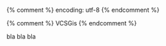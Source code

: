 {% comment %} encoding: utf-8 {% endcomment %}

{% comment %} VCSGis {% endcomment %}

bla bla bla


